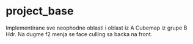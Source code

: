 # project_base
Implementirane sve neophodne oblasti i oblast iz A Cubemap iz grupe B Hdr. Na dugme f2 menja se face culling sa backa na front.

